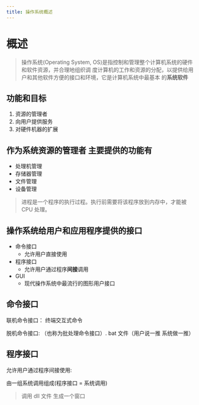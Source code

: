 ```yaml
---
title: 操作系统概述
---
```


# 概述

> 操作系统(Operating System, OS)是指控制和管理整个计算机系统的硬件和软件资源，并合理地组织调
> 度计算机的工作和资源的分配，以提供给用户和其他软件方便的接口和环境，它是计算机系统中最基本
> 的**系统软件**

## 功能和目标

1. 资源的管理者
2. 向用户提供服务
3. 对硬件机器的扩展

## 作为系统资源的管理者 主要提供的功能有

- 处理机管理
- 存储器管理
- 文件管理
- 设备管理

> 进程是一个程序的执行过程。执行前需要将该程序放到内存中，才能被 CPU 处理。

## 操作系统给用户和应用程序提供的接口

- 命令接口
  - 允许用户直接使用
- 程序接口
  - 允许用户通过程序**间接**调用
- GUI
  - 现代操作系统中最流行的图形用户接口

## 命令接口

联机命令接口： 终端交互式命令

脱机命令接口: （也称为批处理命令接口）. bat 文件（用户说一推 系统做一推）

## 程序接口

允许用户通过程序间接使用:

由一组系统调用组成(程序接口 = 系统调用)

> 调用 dll 文件 生成一个窗口
